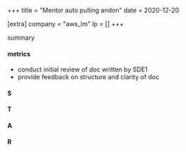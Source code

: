 +++
title = "Mentor auto pulling andon"
date = 2020-12-20

[extra]
company = "aws_lm"
lp = []
+++

summary

#### metrics
- conduct initial review of doc written by SDE1
- provide feedback on structure and clarity of doc

#### S

#### T

#### A

#### R

